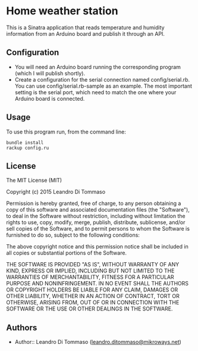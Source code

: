 # Home weather station

This is a Sinatra application that reads temperature and humidity information
from an Arduino board and publish it through an API.

## Configuration

* You will need an Arduino board running the corresponding program (which I will
publish shortly).
* Create a configuration for the serial connection named config/serial.rb. You
  can use config/serial.rb-sample as an example. The most important setting is
the serial port, which need to match the one where your Arduino board is
connected.

## Usage

To use this program run, from the command line:

```
bundle install
rackup config.ru
```

## License

The MIT License (MIT)

Copyright (c) 2015 Leandro Di Tommaso

Permission is hereby granted, free of charge, to any person obtaining a copy
of this software and associated documentation files (the "Software"), to deal
in the Software without restriction, including without limitation the rights
to use, copy, modify, merge, publish, distribute, sublicense, and/or sell
copies of the Software, and to permit persons to whom the Software is
furnished to do so, subject to the following conditions:

The above copyright notice and this permission notice shall be included in
all copies or substantial portions of the Software.

THE SOFTWARE IS PROVIDED "AS IS", WITHOUT WARRANTY OF ANY KIND, EXPRESS OR
IMPLIED, INCLUDING BUT NOT LIMITED TO THE WARRANTIES OF MERCHANTABILITY,
FITNESS FOR A PARTICULAR PURPOSE AND NONINFRINGEMENT. IN NO EVENT SHALL THE
AUTHORS OR COPYRIGHT HOLDERS BE LIABLE FOR ANY CLAIM, DAMAGES OR OTHER
LIABILITY, WHETHER IN AN ACTION OF CONTRACT, TORT OR OTHERWISE, ARISING FROM,
OUT OF OR IN CONNECTION WITH THE SOFTWARE OR THE USE OR OTHER DEALINGS IN
THE SOFTWARE.

## Authors

* Author:: Leandro Di Tommaso (<leandro.ditommaso@mikroways.net>)
